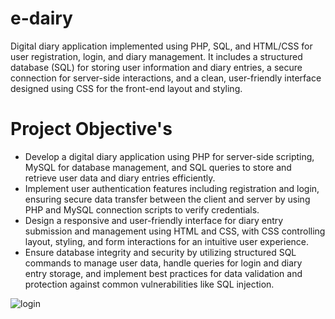 # e-dairy

Digital diary application implemented using PHP, SQL, and HTML/CSS for user registration, login, and diary management. It includes a structured database (SQL) for storing user information and diary entries, a secure connection for server-side interactions, and a clean, user-friendly interface designed using CSS for the front-end layout and styling.

# Project Objective's

- Develop a digital diary application using PHP for server-side scripting, MySQL for database management, and SQL queries to store and retrieve user data and diary entries efficiently.
- Implement user authentication features including registration and login, ensuring secure data transfer between the client and server by using PHP and MySQL connection scripts to verify credentials.
- Design a responsive and user-friendly interface for diary entry submission and management using HTML and CSS, with CSS controlling layout, styling, and form interactions for an intuitive user experience.
- Ensure database integrity and security by utilizing structured SQL commands to manage user data, handle queries for login and diary entry storage, and implement best practices for data validation and protection against common vulnerabilities like SQL injection.

![login](https://github.com/user-attachments/assets/186959b5-0818-4618-beae-511d1c123cca)
